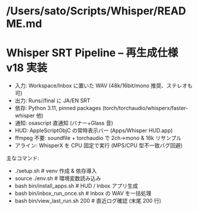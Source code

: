 # /Users/sato/Scripts/Whisper/README.md
# Whisper SRT Pipeline – 再生成仕様 v18 実装
- 入力: Workspace/Inbox に置いた WAV (48k/16bit/mono 推奨、ステレオも可)
- 出力: Runs/<slug>/final に JA/EN SRT
- 依存: Python 3.11, pinned packages (torch/torchaudio/whisperx/faster-whisper 他)
- 通知: osascript 直通知 (バナー+Glass 音)
- HUD: AppleScriptObjC の常時表示バー (Apps/Whisper HUD.app)
- ffmpeg 不要: soundfile + torchaudio で 2ch->mono & 16k リサンプル
- アライン: WhisperX を CPU 固定で実行 (MPS/CPU 型不一致バグ回避)

主なコマンド:
- ./setup.sh                        # venv 作成 & 依存導入
- source ./env.sh                   # 環境変数読み込み
- bash bin/install_apps.sh          # HUD / Inbox アプリ生成
- bash bin/inbox_run_once.sh        # Inbox の WAV を一括処理
- bash bin/view_last_run.sh 200     # 直近ログ確認 (末尾 200 行)
